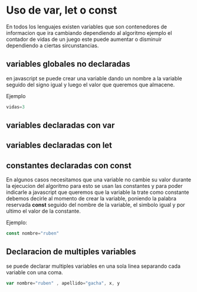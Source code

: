 # Uso de var, let o const

En todos los lenguajes existen variables que son contenedores de informacion que ira cambiando dependiendo al algoritmo ejemplo el contador de vidas de un juego este puede aumentar o disminuir dependiendo a ciertas sircunstancias. 

## variables globales no declaradas

en javascript se puede crear una variable dando un nombre a la variable seguido del signo igual y luego el valor que queremos que almacene.

Ejemplo
```javascript
vidas=3
```
## variables declaradas con var

## variables declaradas con let

## constantes declaradas con const

En algunos casos necesitamos que una variable no cambie su valor durante la ejecucion del algoritmo para esto se usan las constantes y para poder indicarle a javascript que queremos que la variable la trate como constante debemos decirle al momento de crear la variable, poniendo la palabra reservada **const** seguido del nombre de la variable, el simbolo igual y por ultimo el valor de la constante.

Ejemplo:

```javascript
const nombre="ruben"
```

## Declaracion de multiples variables

se puede declarar multiples variables en una sola linea separando cada variable con una coma.

```javascript
var nombre="ruben" , apellido="gacha", x, y
```